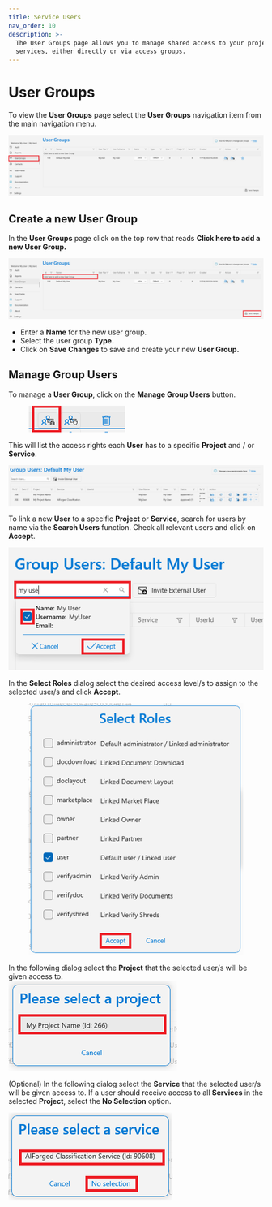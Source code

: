 ```yaml
---
title: Service Users
nav_order: 10
description: >-
  The User Groups page allows you to manage shared access to your projects and
  services, either directly or via access groups.
---
```


# User Groups

To view the **User Groups** page select the **User Groups** navigation item from the main navigation menu.

![](<.gitbook/assets/image (13) (4).png>)

## Create a new User Group

In the **User Groups** page click on the top row that reads **Click here to add a new User Group.**

![](<.gitbook/assets/image (7) (2).png>)

* Enter a **Name** for the new user group.
* Select the user group **Type.**
* Click on **Save Changes** to save and create your new **User Group.**

## Manage Group Users

To manage a **User Group**, click on the **Manage Group Users** button.

<figure><img src=".gitbook/assets/image (33) (1).png" alt=""><figcaption></figcaption></figure>

This will list the access rights each **User** has to a specific **Project** and / or **Service**.

![](<.gitbook/assets/image (1) (4).png>)

To link a new **User** to a specific **Project** or **Service**, search for users by name via the **Search Users** function. Check all relevant users and click on **Accept**.

![](<.gitbook/assets/image (50) (3).png>)

In the **Select Roles** dialog select the desired access level/s to assign to the selected user/s and click **Accept**.

<figure><img src=".gitbook/assets/image (53) (2).png" alt=""><figcaption></figcaption></figure>

In the following dialog select the **Project** that the selected user/s will be given access to.\
![](<.gitbook/assets/image (31) (2).png>)

(Optional) In the following dialog select the **Service** that the selected user/s will be given access to. If a user should receive access to all **Services** in the selected **Project**, select the **No Selection** option.

![](<.gitbook/assets/image (57) (1).png>)
